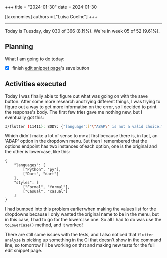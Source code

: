 +++
title = "2024-01-30"
date = 2024-01-30

[taxonomies]
authors = ["Luísa Coelho"]
+++

---

Today is Tuesday, day 030 of 366 (8.19%). We're in week 05 of 52 (9.61%).

## Planning

What I am going to do today:

- [x] finish [edit snippet page](https://github.com/OmnicodeSolutions/luisa_drf_flutter_client/blob/main/lib/edit_snippet.dart)'s save button

## Activities executed

Today I was finally able to figure out what was going on with the save button. After some more research and trying different things, I was trying to figure out a way to get more information on the error, so I decided to print the response's body. The first few tries gave me nothing new, but I eventually got this:

```bash
I/flutter (11411): BODY: {"language":["\"ABAP\" is not a valid choice."]}
```

Which didn't make a lot of sense to me at first because there is, in fact, an 'ABAP' option in the dropdown menu. But then I remembered that the options endpoint has two instances of each option, one is the original and the other is lowercase, like this:

```
{
    "languages": [
        ["Python", "py"],
        ["Dart", "dart"]
    ],
    "styles": [
        ["Formal", "formal"],
        ["Casual", "casual"]
    ]
}
```

I had bumped into this problem earlier when making the values list for the dropdowns because I only wanted the original name to be in the menu, but in this case, I had to go for the lowercase one. So all I had to do was use the `toLowerCase()` method, and it worked!

There are still some issues with the tests, and I also noticed that `flutter analyze` is picking up something in the CI that doesn't show in the command line, so tomorrow I'll be working on that and making new tests for the full edit snippet page.
